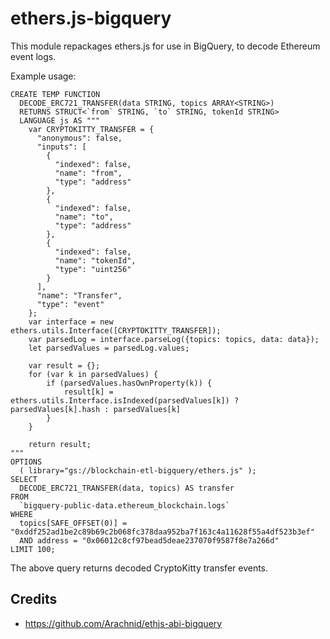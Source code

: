 # ethers.js-bigquery

This module repackages ethers.js for use in BigQuery, to decode Ethereum event logs.

Example usage:
```
CREATE TEMP FUNCTION
  DECODE_ERC721_TRANSFER(data STRING, topics ARRAY<STRING>)
  RETURNS STRUCT<`from` STRING, `to` STRING, tokenId STRING>
  LANGUAGE js AS """
    var CRYPTOKITTY_TRANSFER = {
      "anonymous": false,
      "inputs": [
        {
          "indexed": false,
          "name": "from",
          "type": "address"
        },
        {
          "indexed": false,
          "name": "to",
          "type": "address"
        },
        {
          "indexed": false,
          "name": "tokenId",
          "type": "uint256"
        }
      ],
      "name": "Transfer",
      "type": "event"
    };
    var interface = new ethers.utils.Interface([CRYPTOKITTY_TRANSFER]);
    var parsedLog = interface.parseLog({topics: topics, data: data});
    let parsedValues = parsedLog.values;

    var result = {};
    for (var k in parsedValues) {
        if (parsedValues.hasOwnProperty(k)) {
            result[k] = ethers.utils.Interface.isIndexed(parsedValues[k]) ? parsedValues[k].hash : parsedValues[k]
        }
    }

    return result;
"""
OPTIONS
  ( library="gs://blockchain-etl-bigquery/ethers.js" );
SELECT
  DECODE_ERC721_TRANSFER(data, topics) AS transfer
FROM
  `bigquery-public-data.ethereum_blockchain.logs`
WHERE
  topics[SAFE_OFFSET(0)] = "0xddf252ad1be2c89b69c2b068fc378daa952ba7f163c4a11628f55a4df523b3ef"
  AND address = "0x06012c8cf97bead5deae237070f9587f8e7a266d"
LIMIT 100;
```

The above query returns decoded CryptoKitty transfer events.

## Credits
- https://github.com/Arachnid/ethjs-abi-bigquery